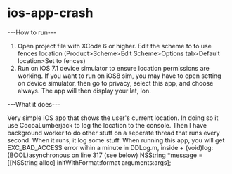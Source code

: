 ios-app-crash
=============

---How to run---

1. Open project file with XCode 6 or higher. Edit the scheme to to use fences location (Product>Scheme>Edit Scheme>Options tab>Default location>Set to fences)
2. Run on iOS 7.1 device simulator to ensure location permissions are working. If you want to run on iOS8 sim, you may have to open setting on device simulator, then go to privacy, select this app, and choose always. The app will then display your lat, lon.


---What it does---

Very simple iOS app that shows the user's current location. In doing so it use CocoaLumberjack to log the location to the console. Then I have background worker to do other stuff on a seperate thread that runs every second. When it runs, it log some stuff.
When running this app, you will get EXC_BAD_ACCESS error wihin a minute in DDLog.m, inside + (void)log:(BOOL)asynchronous on line 317 (see below)
NSString *message = [[NSString alloc] initWithFormat:format arguments:args];

